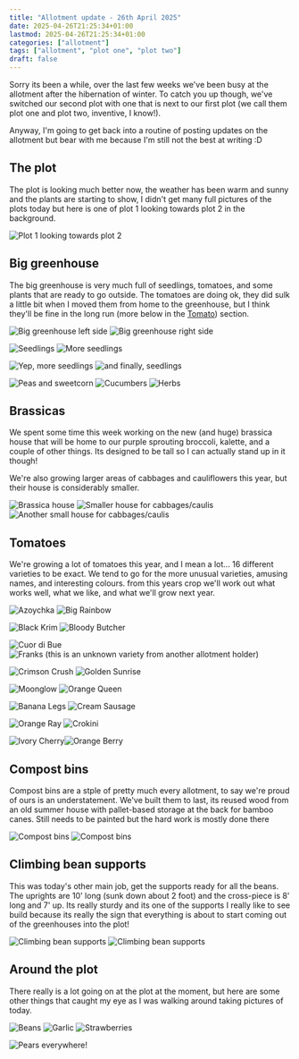 ```yaml
---
title: "Allotment update - 26th April 2025"
date: 2025-04-26T21:25:34+01:00
lastmod: 2025-04-26T21:25:34+01:00
categories: ["allotment"]
tags: ["allotment", "plot one", "plot two"]
draft: false
---
```


Sorry its been a while, over the last few weeks we've been busy at the allotment after the hibernation of winter.
To catch you up though, we've switched our second plot with one that is next to our first plot
(we call them plot one and plot two, inventive, I know!).

Anyway,
I'm going to get back into a routine of posting updates on the allotment
but bear with me because I'm still not the best at writing :D

## The plot
The plot is looking much better now,
the weather has been warm and sunny and the plants are starting to show,
I didn't get many full pictures of the plots today but here is one of plot 1 looking towards plot 2 in the background.

![Plot 1 looking towards plot 2](plot-1.jpg) 

## Big greenhouse
The big greenhouse is very much full of seedlings, tomatoes, and some plants that are ready to go outside.
The tomatoes are doing ok,
they did sulk a little bit when I moved them from home to the greenhouse,
but I think they'll be fine in the long run (more below in the [Tomato](#tomatoes)) section.

![Big greenhouse left side](greenhouse-1.jpg) ![Big greenhouse right side](greenhouse-2.jpg) 

![Seedlings](seedling-1.jpg) ![More seedlings](seedling-2.jpg)

![Yep, more seedlings](seedling-3.jpg) ![and finally, seedlings](seedling-4.jpg)

![Peas and sweetcorn](plant-1.jpg) ![Cucumbers](plant-2.jpg) ![Herbs](plant-4.jpg)

## Brassicas
We spent some time this week working on the new (and huge)
brassica house that will be home to our purple sprouting broccoli, kalette, and a couple of other things.
Its designed to be tall so I can actually stand up in it though!

We're also growing larger areas of cabbages and cauliflowers this year, but their house is considerably smaller.

![Brassica house](brassica-1.jpg) ![Smaller house for cabbages/caulis](brassica-3.jpg) ![Another small house for cabbages/caulis](brassica-4.jpg)

## Tomatoes
We're growing a lot of tomatoes this year, and I mean a lot...
16 different varieties to be exact.
We tend to go for the more unusual varieties, amusing names, and interesting colours.
from this years crop we'll work out what works well, what we like, and what we'll grow next year.

![Azoychka](tomato-1.jpg) ![Big Rainbow](tomato-2.jpg)

![Black Krim](tomato-3.jpg) ![Bloody Butcher](tomato-4.jpg) 

![Cuor di Bue](tomato-5.jpg) ![Franks (this is an unknown variety from another allotment holder)](tomato-6.jpg)

![Crimson Crush](tomato-7.jpg) ![Golden Sunrise](tomato-8.jpg) 

![Moonglow](tomato-9.jpg) ![Orange Queen](tomato-10.jpg) 

![Banana Legs](tomato-11.jpg) ![Cream Sausage](tomato-12.jpg)

![Orange Ray](tomato-13.jpg) ![Crokini](tomato-14.jpg) 

![Ivory Cherry](tomato-15.jpg)![Orange Berry](tomato-16.jpg)

## Compost bins
Compost bins are a stple of pretty much every allotment, to say we're proud of ours is an understatement.
We've built them to last,
its reused wood from an old summer house with pallet-based storage at the back for bamboo canes.
Still needs to be painted but the hard work is mostly done there

![Compost bins](compost-bin-1.jpg) ![Compost bins](compost-bin-2.jpg)

## Climbing bean supports
This was today's other main job, get the supports ready for all the beans.
The uprights are 10' long (sunk down about 2 foot) and the cross-piece is 8' long and 7' up.
Its really sturdy and its one of the supports I really like to see build because its really the sign
that everything is about to start coming out of the greenhouses into the plot!

![Climbing bean supports](support-1.jpg) ![Climbing bean supports](support-2.jpg)

## Around the plot
There really is a lot going on at the plot at the moment,
but here are some other things that caught my eye as I was walking around taking pictures of today.

![Beans](bean-1.jpg) ![Garlic](garlic-1.jpg) ![Strawberries](strawberry-1.jpg)

![Pears everywhere!](pear-1.jpg)